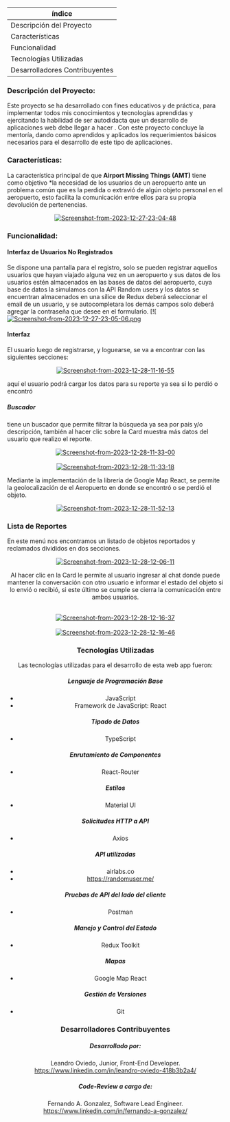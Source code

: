 

| índice    |
| --------- |
| Descripción del Proyecto  |
| Características    |
| Funcionalidad    |
| Tecnologías Utilizadas    |
| Desarrolladores Contribuyentes     |

### Descripción del Proyecto:
Este proyecto se ha desarrollado con fines educativos y de práctica, para implementar todos mis conocimientos y tecnologías aprendidas y ejercitando la habilidad  de ser autodidacta que un desarrollo de aplicaciones web debe llegar a hacer . 
Con este proyecto concluye la mentoría, dando como aprendidos y aplicados los requerimientos básicos  necesarios para el desarrollo de este tipo de aplicaciones.

### Características:
La característica principal de que **Airport Missing Things (AMT)** tiene como objetivo *la necesidad de los usuarios de un aeropuerto ante un problema común que es la perdida o extravió de algún objeto personal en el aeropuerto, esto facilita la comunicación entre ellos para su propia devolución de pertenencias.
<div align="center">
  <a href="https://ibb.co/VHcbVqh"><img src="https://i.ibb.co/hXJrsmn/Screenshot-from-2023-12-27-23-04-48.png" alt="Screenshot-from-2023-12-27-23-04-48" border="0"></a>
</div>

### Funcionalidad:
#### Interfaz de Usuarios No Registrados
Se dispone una pantalla para el registro, solo se pueden registrar aquellos usuarios que hayan viajado alguna vez en un aeropuerto y sus datos  de los usuarios estén almacenados en las bases de datos del aeropuerto, cuya base de datos la simulamos con la API Random users y los datos se encuentran almacenados en una sílice de Redux deberá seleccionar el email de un  usuario, y se  autocompletara los demás campos solo deberá agregar la contraseña que desee en  el formulario.
[![[![Screenshot-from-2023-12-27-23-05-06.png](https://i.postimg.cc/tJjpgkBm/Screenshot-from-2023-12-27-23-05-06.png)](https://postimg.cc/FdD2Wy5j)
#### Interfaz
El usuario  luego de registrarse, y loguearse, se va a encontrar con las siguientes secciones:
<div align="center">
<a href="https://ibb.co/4KBZ43C"><img src="https://i.ibb.co/mbQChgd/Screenshot-from-2023-12-28-11-16-55.png" alt="Screenshot-from-2023-12-28-11-16-55" border="0"></a>
</div>

aquí el usuario podrá cargar los datos para su reporte ya sea si lo perdió o encontró 
##### Buscador
tiene un buscador que permite filtrar la búsqueda ya sea por país y/o descripción, también al hacer clic sobre la Card muestra más datos del usuario que realizo el reporte. 
<div align="center">
<a href="https://ibb.co/x1hxw8Z"><img src="https://i.ibb.co/pf2YNrq/Screenshot-from-2023-12-28-11-33-00.png" alt="Screenshot-from-2023-12-28-11-33-00" border="0"></a>
</div>
<br>
<div align="center">
<a href="https://ibb.co/QrmGcz6"><img src="https://i.ibb.co/PwC8Y35/Screenshot-from-2023-12-28-11-33-18.png" alt="Screenshot-from-2023-12-28-11-33-18" border="0"></a>
</div>

Mediante la implementación de la librería de Google Map React, se permite la geolocalización de el  Aeropuerto en donde se encontró o se perdió el objeto.
<div align="center">
<a href="https://ibb.co/zFk3fTZ"><img src="https://i.ibb.co/1MSC2tT/Screenshot-from-2023-12-28-11-52-13.png" alt="Screenshot-from-2023-12-28-11-52-13" border="0"></a>
</div>

### Lista de Reportes
En este menú nos encontramos un listado de objetos reportados y reclamados divididos en dos secciones.
<div align="center">
<a href="https://ibb.co/XpM25BY"><img src="https://i.ibb.co/3WQrFXR/Screenshot-from-2023-12-28-12-06-11.png" alt="Screenshot-from-2023-12-28-12-06-11" border="0"></a> 
<div/>

 Al hacer clic en la Card  le permite al usuario ingresar al chat donde puede mantener la  conversación con otro usuario e informar el estado del objeto si lo envió o recibió, si este último se 	 cumple se cierra la comunicación entre ambos usuarios. 
 
  <br>
 <div align="center">
<a href="https://ibb.co/yBzgnGK"><img src="https://i.ibb.co/YT5f7YJ/Screenshot-from-2023-12-28-12-16-37.png" alt="Screenshot-from-2023-12-28-12-16-37" border="0"></a>
<div/>
<br>
 <div align="center">
<a href="https://ibb.co/P5Vwh1S"><img src="https://i.ibb.co/zStGRPk/Screenshot-from-2023-12-28-12-16-46.png" alt="Screenshot-from-2023-12-28-12-16-46" border="0"></a>
 <div/>
 
### Tecnologías Utilizadas
Las tecnologías utilizadas para el desarrollo de esta web app fueron:
##### Lenguaje de Programación Base
- JavaScript 
- Framework de JavaScript: React
##### Tipado de Datos
- TypeScript
##### Enrutamiento de Componentes
- React-Router
##### Estilos
- Material UI
##### Solicitudes HTTP a API
- Axios
#####  API utilizadas 
- airlabs.co
- https://randomuser.me/
##### Pruebas de API del lado del cliente 
- Postman
##### Manejo y Control del Estado
- Redux Toolkit
##### Mapas
- Google Map React
##### Gestión de Versiones
- Git
### Desarrolladores Contribuyentes
##### Desarrollado por:
Leandro Oviedo, Junior, Front-End Developer.
https://www.linkedin.com/in/leandro-oviedo-418b3b2a4/
##### Code-Review a cargo de:
Fernando A. Gonzalez, Software Lead Engineer.
https://www.linkedin.com/in/fernando-a-gonzalez/
